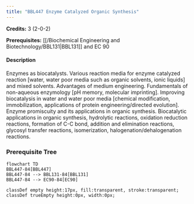 ```yaml
---
title: "BBL447 Enzyme Catalyzed Organic Synthesis"
---
```

**Credits:** 3 (2-0-2)

**Prerequisites:** [[/Biochemical Engineering and Biotechnology/BBL131|BBL131]] and EC 90

#### Description
Enzymes as biocatalysts. Various reaction media for enzyme catalyzed reaction [water, water poor media such as organic solvents, ionic liquids] and mixed solvents. Advantages of medium engineering. Fundamentals of non-aqueous enzymology [pH memory, molecular imprinting]. Improving biocatalysis in water and water poor media [chemical modification, immobilization, applications of protein engineering/directed evolution]. Enzyme promiscuity and its applications in organic synthesis. Biocatalytic applications in organic synthesis, hydrolytic reactions, oxidation reduction reactions, formation of C-C bond, addition and elimination reactions, glycosyl transfer reactions, isomerization, halogenation/dehalogenation reactions.

### Prerequisite Tree

```mermaid
flowchart TD
BBL447-84[BBL447]
BBL447-84 --> BBL131-84[BBL131]
BBL447-84 --> EC90-84[EC90]

classDef empty height:17px, fill:transparent, stroke:transparent;
classDef trueEmpty height:0px, width:0px;
```